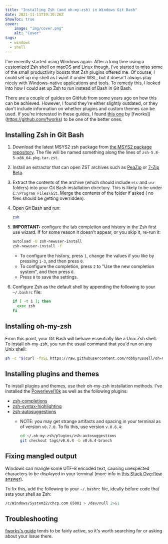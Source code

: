 ```yaml
---
title: "Installing Zsh (and oh-my-zsh) in Windows Git Bash"
date: 2021-11-11T19:10:26Z
ShowToc: true
cover:
    image: "img/cover.png"
    alt: "Cover"
tags:
  - windows
  - shell
---
```


I've recently started using Windows again. After a long time using a customized Zsh shell on macOS and Linux though, I've started to miss some of the small productivity boosts that Zsh plugins offered me. Of course, I could set up my shell as I want it under WSL, but it doesn't always play nicely with Windows-native applications and tools. To remedy this, I looked into how I could set up Zsh to run instead of Bash in Git Bash.

There are a couple of guides on GitHub from some years ago on how this can be achieved. However, I found they're either slightly outdated, or they don't include information on whether plugins and custom themes can be used. If you're interested in these guides, I found [this one](https://gist.github.com/fworks/af4c896c9de47d827d4caa6fd7154b6b) by [fworks])(https://github.com/fworks) to be one of the better ones.

## Installing Zsh in Git Bash

1. Download the latest MSYS2 zsh package from [the MSYS2 package repository](https://packages.msys2.org/package/zsh?repo=msys&variant=x86_64). The file will be named something along the lines of `zsh-5.8-5-x86_64.pkg.tar.zst`.

2. Install an extractor that can open ZST archives such as [PeaZip](https://peazip.github.io/) or [7-Zip Beta](https://www.7-zip.org/).

3. Extract the contents of the archive (which should include `etc` and `usr` folders) into your Git Bash installation directory. This is likely to be under `C:\Program Files\Git`. Merge the contents of the folder if asked ( no files should be getting overridden).

4. Open Git Bash and run:

    ```bash
    zsh
    ```

5. **IMPORTANT:** configure the tab completion and history in the Zsh first use wizard. If for some reason it doesn't appear, or you skip it, re-run it:

    ```bash
    autoload -U zsh-newuser-install
    zsh-newuser-install -f
    ```

    - To configure the history, press `1`, change the values if you like by pressing `1-3`, and then press `0`.
    - To configure the completion, press `2` to "Use the new completion system", and then press `0`.
    - Press `0` to save the settings.

6. Configure Zsh as the default shell by appending the following to your `~/.bashrc` file:

    ```bash
    if [ -t 1 ]; then
      exec zsh
    fi
    ```

## Installing oh-my-zsh

From this point, your Git Bash will behave essentially like a Unix Zsh shell. To install oh-my-zsh, you run the usual command that you'd run on any Unix shell:

```bash
sh -c "$(curl -fsSL https://raw.githubusercontent.com/robbyrussell/oh-my-zsh/master/tools/install.sh)"
```

## Installing plugins and themes

To install plugins and themes, use their oh-my-zsh installation methods. I've installed the [Powerlevel10k](https://github.com/romkatv/powerlevel10k) as well as the following plugins:

- [zsh-completions](https://github.com/zsh-users/zsh-completions)
- [zsh-syntax-highlighting](https://github.com/zsh-users/zsh-syntax-highlighting)
- [zsh-autosuggestions](https://github.com/zsh-users/zsh-autosuggestions)
  - NOTE: you may get strange artifacts and spacing in your terminal as of version `v0.7.0`. To fix this, use version `v.0.6.4`:

    ```bash
    cd ~/.oh-my-zsh/plugins/zsh-autosuggestions
    git checkout tags/v0.6.4 -b v0.6.4-branch
    ```

## Fixing mangled output

Windows can mangle some UTF-8 encoded text, causing unexpected characters to be displayed in your terminal (more info in [this Stack Overflow answer](https://stackoverflow.com/a/65688816/13749561)).

To fix this, add the following to your `~/.bashrc` file, ideally before code that sets your shell as Zsh:

```bash
/c/Windows/System32/chcp.com 65001 > /dev/null 2>&1
```

## Troubleshooting

[fworks's guide](https://gist.github.com/fworks/af4c896c9de47d827d4caa6fd7154b6b) tends to be fairly active, so it's worth searching for or asking about your issue there.
